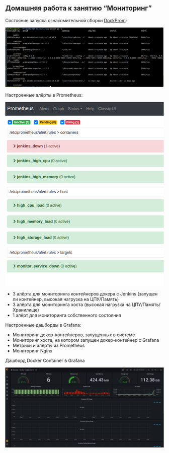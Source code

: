 ## Домашняя работа к занятию “Мониторинг”

Состояние запуска ознакомительной сборки [DockProm](https://github.com/stefanprodan/dockprom):

![image](docker_up.png)

Настроенные алёрты в Prometheus:

![image](prom_alerts.png)

- 3 алёрта для мониторинга контейнеров докера с Jenkins (запущен ли контейнер, высокая нагрузка на ЦПУ/Память)
- 3 алёрта для мониторинга хоста (высокая нагрузка на ЦПУ/Память/Хранилище)
- 1 алёрт для мониторинга собственного состояния

Настроенные дашборды в Grafana:

- Мониторинг докер-контейнеров, запущенных в системе
- Мониторинг хоста, на котором запущен докер-контейнер с Grafana
- Метрики и алёрты из Prometheus
- Мониторинг Nginx

Дашборд Docker Container в Grafana

![image](docker_grafana.png)
